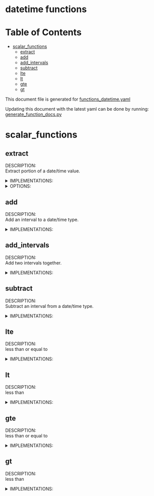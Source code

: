 
datetime functions
==================

Table of Contents
=================

* [scalar_functions](#scalar_functions)
	* [extract](#extract)
	* [add](#add)
	* [add_intervals](#add_intervals)
	* [subtract](#subtract)
	* [lte](#lte)
	* [lt](#lt)
	* [gte](#gte)
	* [gt](#gt)


This document file is generated for [functions_datetime.yaml](https://github.com/substrait-io/substrait/tree/main/extensions/functions_datetime.yaml)

Updating this document with the latest yaml can be done by running: [generate_function_docs.py](https://github.com/substrait-io/substrait/tree/main/site/docs/functions/generate_function_docs.py)
# scalar_functions

## extract


DESCRIPTION:  
Extract portion of a date/time value.

<details><summary>IMPLEMENTATIONS:</summary>
  
<br> 0. extract(timestamp, req_enum:The part of the value to extract.): -> i64 </br>   
<br> 1. extract(timestamp_tz, req_enum:The part of the value to extract.): -> i64 </br>   
<br> 2. extract(date, req_enum:The part of the value to extract.): -> i64 </br>   
<br> 3. extract(time, req_enum:The part of the value to extract.): -> i64 </br> 

</details>


<details><summary>OPTIONS:</summary>
  
<li>The part of the value to extract. ['YEAR', 'MONTH', 'DAY', 'SECOND'] </li>   
<li>The part of the value to extract. ['YEAR', 'MONTH', 'DAY'] </li>   
<li>The part of the value to extract. ['SECOND'] </li> 

</details>

## add


DESCRIPTION:  
Add an interval to a date/time type.

<details><summary>IMPLEMENTATIONS:</summary>
  
<br> 0. add(timestamp, interval_year): -> timestamp </br>   
<br> 1. add(timestamp_tz, interval_year): -> timestamp </br>   
<br> 2. add(date, interval_year): -> timestamp </br>   
<br> 3. add(timestamp, interval_day): -> timestamp </br>   
<br> 4. add(timestamp_tz, interval_day): -> timestamp </br>   
<br> 5. add(date, interval_day): -> timestamp </br> 

</details>

## add_intervals


DESCRIPTION:  
Add two intervals together.

<details><summary>IMPLEMENTATIONS:</summary>
  
<br> 0. add_intervals(interval_day, interval_day): -> interval_day </br>   
<br> 1. add_intervals(interval_year, interval_year): -> interval_year </br> 

</details>

## subtract


DESCRIPTION:  
Subtract an interval from a date/time type.

<details><summary>IMPLEMENTATIONS:</summary>
  
<br> 0. subtract(timestamp, interval_year): -> timestamp </br>   
<br> 1. subtract(timestamp_tz, interval_year): -> timestamp_tz </br>   
<br> 2. subtract(date, interval_year): -> date </br>   
<br> 3. subtract(timestamp, interval_day): -> timestamp </br>   
<br> 4. subtract(timestamp_tz, interval_day): -> timestamp_tz </br>   
<br> 5. subtract(date, interval_day): -> date </br> 

</details>

## lte


DESCRIPTION:  
less than or equal to

<details><summary>IMPLEMENTATIONS:</summary>
  
<br> 0. lte(timestamp, timestamp): -> boolean </br>   
<br> 1. lte(timestamp_tz, timestamp_tz): -> boolean </br>   
<br> 2. lte(date, date): -> boolean </br>   
<br> 3. lte(interval_day, interval_day): -> boolean </br>   
<br> 4. lte(interval_year, interval_year): -> boolean </br> 

</details>

## lt


DESCRIPTION:  
less than

<details><summary>IMPLEMENTATIONS:</summary>
  
<br> 0. lt(timestamp, timestamp): -> boolean </br>   
<br> 1. lt(timestamp_tz, timestamp_tz): -> boolean </br>   
<br> 2. lt(date, date): -> boolean </br>   
<br> 3. lt(interval_day, interval_day): -> boolean </br>   
<br> 4. lt(interval_year, interval_year): -> boolean </br> 

</details>

## gte


DESCRIPTION:  
less than or equal to

<details><summary>IMPLEMENTATIONS:</summary>
  
<br> 0. gte(timestamp, timestamp): -> boolean </br>   
<br> 1. gte(timestamp_tz, timestamp_tz): -> boolean </br>   
<br> 2. gte(date, date): -> boolean </br>   
<br> 3. gte(interval_day, interval_day): -> boolean </br>   
<br> 4. gte(interval_year, interval_year): -> boolean </br> 

</details>

## gt


DESCRIPTION:  
less than

<details><summary>IMPLEMENTATIONS:</summary>
  
<br> 0. gt(timestamp, timestamp): -> boolean </br>   
<br> 1. gt(timestamp_tz, timestamp_tz): -> boolean </br>   
<br> 2. gt(date, date): -> boolean </br>   
<br> 3. gt(interval_day, interval_day): -> boolean </br>   
<br> 4. gt(interval_year, interval_year): -> boolean </br> 

</details>
